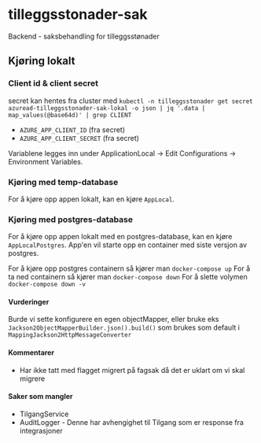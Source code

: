 # tilleggsstonader-sak

Backend - saksbehandling for tilleggsstønader

## Kjøring lokalt

### Client id & client secret
secret kan hentes fra cluster med
`kubectl -n tilleggsstonader get secret azuread-tilleggsstonader-sak-lokal -o json | jq '.data | map_values(@base64d)' | grep CLIENT`

* `AZURE_APP_CLIENT_ID` (fra secret)
* `AZURE_APP_CLIENT_SECRET` (fra secret)

Variablene legges inn under ApplicationLocal -> Edit Configurations -> Environment Variables.

### Kjøring med temp-database
For å kjøre opp appen lokalt, kan en kjøre `AppLocal`.

### Kjøring med postgres-database
For å kjøre opp appen lokalt med en postgres-database, kan en kjøre `AppLocalPostgres`.
App'en vil starte opp en container med siste versjon av postgres.

For å kjøre opp postgres containern så kjører man `docker-compose up`
For å ta ned containern så kjører man `docker-compose down`
For å slette volymen `docker-compose down -v`


#### Vurderinger
Burde vi sette konfigurere en egen objectMapper, eller bruke eks `Jackson2ObjectMapperBuilder.json().build()` 
som brukes som default i `MappingJackson2HttpMessageConverter`

#### Kommentarer
 * Har ikke tatt med flagget migrert på fagsak då det er uklart om vi skal migrere
#### Saker som mangler
* TilgangService
* AuditLogger - Denne har avhengighet til Tilgang som er response fra integrasjoner